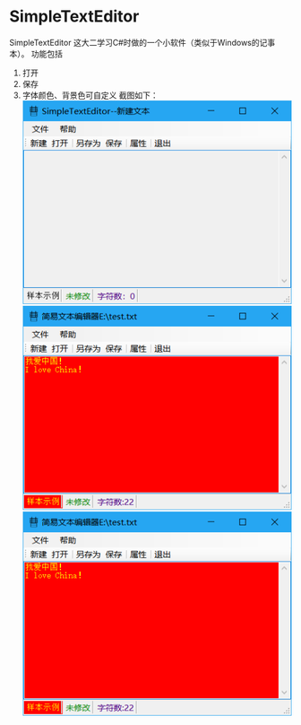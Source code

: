 # SimpleTextEditor
SimpleTextEditor
这大二学习C#时做的一个小软件（类似于Windows的记事本）。
功能包括
  1. 打开
  2. 保存
  3. 字体颜色、背景色可自定义
截图如下：
  ![Alt text](https://github.com/CaoJiaBiao/SimpleTextEditor/raw/master/Screenshot/1.png)
  ![Alt text](https://github.com/CaoJiaBiao/SimpleTextEditor/raw/master/Screenshot/2.png)
  ![Alt text](https://github.com/CaoJiaBiao/SimpleTextEditor/raw/master/Screenshot/2.png)
